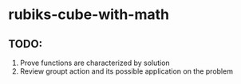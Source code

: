 # rubiks-cube-with-math


## TODO:

1. Prove functions are characterized by solution
2. Review groupt action and its possible application on the problem
